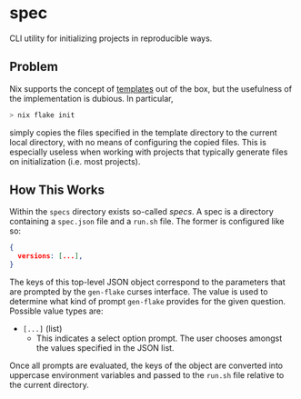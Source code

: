 # spec

CLI utility for initializing projects in reproducible ways.

## Problem

Nix supports the concept of [templates](https://nixos.org/manual/nix/stable/command-ref/new-cli/nix3-flake-init)
out of the box, but the usefulness of the implementation is dubious. In
particular,
```bash
> nix flake init
```
simply copies the files specified in the template directory to the current
local directory, with no means of configuring the copied files. This is
especially useless when working with projects that typically generate files
on initialization (i.e. most projects).

## How This Works

Within the `specs` directory exists so-called *specs*. A spec is a directory
containing a `spec.json` file and a `run.sh` file. The former is configured like
so:

```spec.json
{
  versions: [...],
}
```

The keys of this top-level JSON object correspond to the parameters that are
prompted by the `gen-flake` curses interface. The value is used to determine
what kind of prompt `gen-flake` provides for the given question. Possible value
types are:

* `[...]` (list)
  * This indicates a select option prompt. The user chooses amongst the values
    specified in the JSON list.

Once all prompts are evaluated, the keys of the object are converted into
uppercase environment variables and passed to the `run.sh` file relative to the
current directory.
